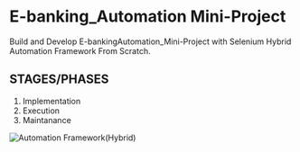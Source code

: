 # E-banking_Automation Mini-Project
 Build and Develop E-bankingAutomation_Mini-Project with Selenium Hybrid Automation Framework From Scratch.

STAGES/PHASES
-----------------

1) Implementation
2) Execution
3) Maintanance

![Automation Framework(Hybrid)](https://user-images.githubusercontent.com/53104205/173605380-c82fcaa9-e1b9-400c-ae59-8963e09121ff.png)
